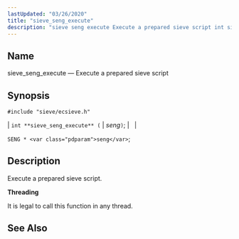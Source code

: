 ```yaml
---
lastUpdated: "03/26/2020"
title: "sieve_seng_execute"
description: "sieve seng execute Execute a prepared sieve script int sieve seng execute seng SENG seng Execute a prepared sieve script It is legal to call this function in any thread..."
---
```


<a name="apis.sieve_seng_execute"></a> 
## Name

sieve_seng_execute — Execute a prepared sieve script

## Synopsis

`#include "sieve/ecsieve.h"`

| `int **sieve_seng_execute** (` | <var class="pdparam">seng</var>`)`; |   |

`SENG * <var class="pdparam">seng</var>`;<a name="idp60670512"></a> 
## Description

Execute a prepared sieve script.

**<a name="idp60671728"></a> Threading**

It is legal to call this function in any thread.

<a name="idp60672832"></a> 
## See Also